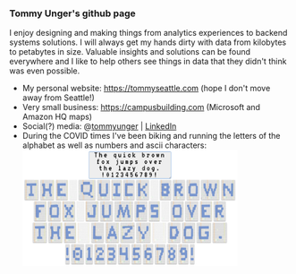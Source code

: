 ### Tommy Unger's github page

I enjoy designing and making things from analytics experiences to backend systems solutions. I will always get my hands dirty with data from kilobytes to petabytes in size. Valuable insights and solutions can be found everywhere and I like to help others see things in data that they didn't think was even possible.

- My personal website: https://tommyseattle.com (hope I don't move away from Seattle!)
- Very small business: https://campusbuilding.com (Microsoft and Amazon HQ maps)
- Social(?) media: @<a href="https://twitter.com/tommyunger">tommyunger</a> | <a href="https://www.linkedin.com/in/tommyunger/">LinkedIn</a>
- During the COVID times I've been biking and running the letters of the alphabet as well as numbers and ascii characters:<br />
<a href="https://tommyseattle.com/bike-run-letters-numbers/"><img src="https://github.com/TommyUnger/tommyunger/raw/master/bike-and-run-letters-numbers.jpg" alt="the quick brown fox jumps over the lazy dog" width="80%" style="margin: auto;" /></a>
